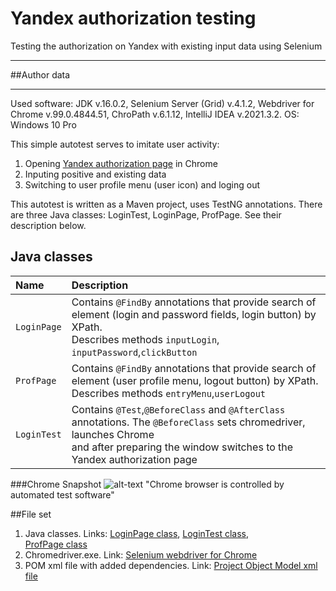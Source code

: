 # Yandex authorization testing

Testing the authorization on Yandex with existing input data using Selenium 
___
##Author data 
___
Used software: JDK v.16.0.2, Selenium Server (Grid) v.4.1.2, Webdriver for Chrome v.99.0.4844.51, ChroPath v.6.1.12,
IntelliJ IDEA v.2021.3.2. OS: Windows 10 Pro

This simple autotest serves to imitate user activity: 
1. Opening [Yandex authorization page](https://passport.yandex.ru/auth) in Chrome 
2. Inputing positive and existing data
3. Switching to user profile menu (user icon) and loging out

This autotest is written as a Maven project, uses TestNG annotations. 
There are three Java classes: LoginTest, LoginPage, ProfPage. See their description below.

## Java classes

| Name        | Description                                                                                                                                                                                        |
|:------------|:---------------------------------------------------------------------------------------------------------------------------------------------------------------------------------------------------|
| `LoginPage` | Contains `@FindBy` annotations that provide search of element (login and password fields, login button) by XPath.<br/> Describes methods `inputLogin`, `inputPassword`,`clickButton`               |
| `ProfPage`  | Contains `@FindBy` annotations that provide search of element (user profile menu, logout button) by XPath.<br/>Describes methods `entryMenu`,`userLogout`                                          |
| `LoginTest` | Contains `@Test`,`@BeforeClass` and `@AfterClass` annotations. The `@BeforeClass` sets chromedriver, launches Chrome <br/>and after preparing the window switches to the Yandex authorization page |

###Chrome Snapshot
![alt-text](../snap.png) "Сhrome browser is controlled by automated test software"


##File set
1. Java classes. Links: [LoginPage class](../src/test/java/LoginPage.java), [LoginTest class](../src/test/java/LoginTest.java),<br/> [ProfPage class](../src/test/java/ProfPage.java)
2. Chromedriver.exe. Link: [Selenium webdriver for Chrome](../chromedriver.exe)
3. POM xml file with added dependencies. Link: [Project Object Model xml file](../pom.xml)